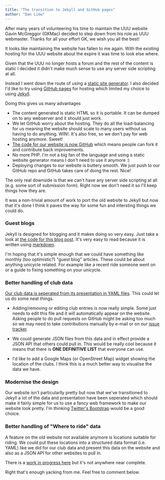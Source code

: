 ```yaml
---
title: "The transition to Jekyll and GitHub pages"
author: "Dan Liew"
---
```


After many years of volunteering his time to maintain the UUU website
Gavin McGreggor (GKMac) decided to step down from his role as UUU webmaster.
Thanks for all your effort GK, we wish you all the best!

It looks like maintaining the website has fallen to me again. With the existing
hosting for the UUU website about the expire it was time to look else where.

Given that the UUU no longer hosts a forum and the rest of the content is static
I decided it didn't make much sense to use any server side scripting at all.

Instead I went down the route of using a [static site generator](https://staticsitegenerators.net/).
I also decided I'd like to try using [GitHub pages](https://pages.github.com/) for hosting which
limited my choice to using [Jekyll](http://jekyllrb.com/).

Doing this gives us many advantages

* The content generated is static HTML so it is portable. It can be dumped on to
  any webserver and it should just work.
* We let GitHub worry about the hosting. They do all the load-balancing for us
  meaning the website should scale to many users without us having to do anything.
  WIN!. It's also free, so we don't pay for web hosting anymore. Sweet!
* [The code for our website is now GitHub](https://github.com/UnionOfUKUnicyclists/unionofukunicyclists.github.io)
  which means people can fork it and contribute back improvements.
* No more PHP. I'm not a big fan of the language and using a static website
  generator means I don't need to use it anymore :)
* Deploying changes to our website is buttery smooth. We just push to our GitHub repo
  and GitHub takes care of doing the rest. Nice!

The only real downside is that we can't have any server side scripting at all
(e.g. some sort of submission form). Right now we don't need it so I'll keep things
how they are.

It was a non-trivial amount of work to port the old website to Jekyll but now that
it's done I think it paves the way for some fun and intersting things we could do.

### Guest blogs

Jekyll is designed for blogging and it makes doing so very easy. Just take a look at
[the code for this blog post](https://raw.githubusercontent.com/UnionOfUKUnicyclists/unionofukunicyclists.github.io/master/_posts/2015-03-18-Transition-to-Jekyll-and-GitHubPages.md).
It's very easy to read because it is written using [markdown](http://daringfireball.net/projects/markdown/syntax).

I'm hoping that it's simple enough that we could have something like monthly
(too optimistic?) "guest blog" articles. These could be about anything unicycle
related. For example like a recent ride someone went on or a guide to fixing
something on your unicycle.

### Better handling of club data

[Our club data is seperated from its presentation in YAML files](https://github.com/UnionOfUKUnicyclists/unionofukunicyclists.github.io/blob/master/_data/clubs.yaml).
This could let us do some neat things.

* Adding/removing or editing club entries is now really simple. Some just needs to edit this file
  and it will automatically appear on the website. Asking people to do pull requests on GitHub
  might be asking too much so we may need to take contributions manually by e-mail or on our
  [issue tracker](https://github.com/UnionOfUKUnicyclists/unionofukunicyclists.github.io/issues).

* We could generate JSON files from this data and in effect provide a JSON API that others
  could pull in. This would be really cool because it means that there is **ONE DEFINITIVE LIST**
  that everyone can use.

* I'd like to add a Google Maps (or OpenStreet Map) widget showing the location of the clubs. I think
  this is a much better way to visualise the data we have.

### Modernise the design

Our website isn't particularlly pretty but now that we've transitioned to Jekyll a lot of the data
and presentation have been seperated which should make it fairly simple for us to use a fancy web framework
to make our website look pretty. I'm thinking [Twitter's Bootstrap](http://getbootstrap.com/) would be a good choice.

### Better handling of "Where to ride" data

A feature on the old website not available anymore is locations suitable for riding.
We could put these locations into a structured data format (i.e. YAML) like we did for
our club data and present this data on the website and also as a JSON API for other websites
to pull in.

There is a [work in progress here](https://github.com/UnionOfUKUnicyclists/unionofukunicyclists.github.io/blob/master/_data/muni_where_to_ride.yaml)
but it's not anywhere near complete.

Right that's enough yacking from me. Feel free to comment below.
